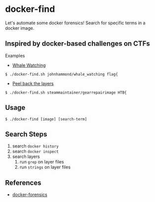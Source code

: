 # docker-find

Let's automate some docker forensics! Search for specific terms in a docker image.

## Inspired by docker-based challenges on CTFs

Examples

- [Whale Watching](https://ctftime.org/task/12575)

```
$ ./docker-find.sh johnhammond/whale_watching flag{
```

- [Peel back the layers](https://ctftime.org/task/18090)

```
$ ./docker-find.sh steammaintainer/gearrepairimage HTB{
```

## Usage

```
$ ./docker-find [image] [search-term]
```

## Search Steps

1. search `docker history`
1. search `docker inspect`
1. search layers
    1. run `grep` on layer files
    1. run `strings` on layer files


## References

- [docker-forensics](https://book.hacktricks.xyz/forensics/basic-forensic-methodology/docker-forensics)

